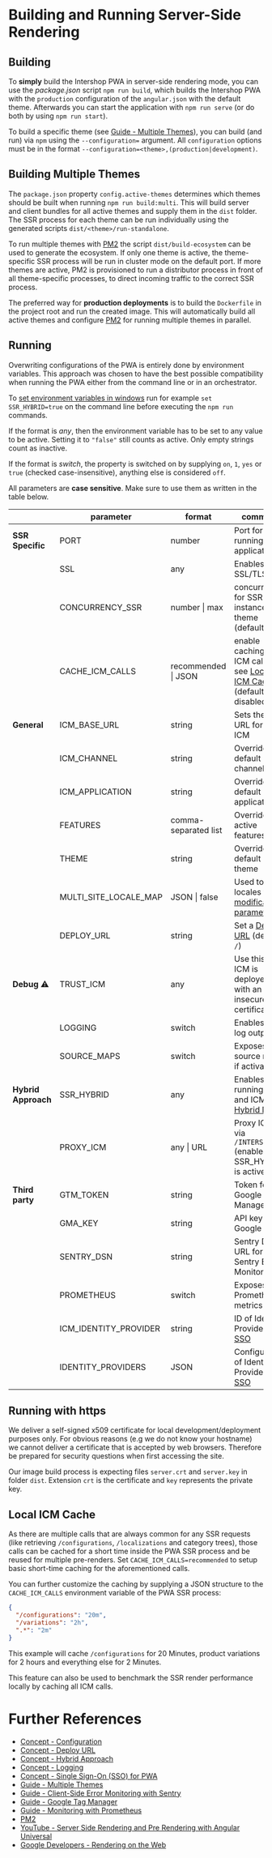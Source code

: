 <!--
kb_guide
kb_pwa
kb_everyone
kb_sync_latest_only
-->

# Building and Running Server-Side Rendering

## Building

To **simply** build the Intershop PWA in server-side rendering mode, you can use the _package.json_ script `npm run build`, which builds the Intershop PWA with the `production` configuration of the `angular.json` with the default theme.
Afterwards you can start the application with `npm run serve` (or do both by using `npm run start`).

To build a specific theme (see [Guide - Multiple Themes][multiple-themes]), you can build (and run) via `npm` using the `--configuration=` argument.
All `configuration` options must be in the format `--configuration=<theme>,(production|development)`.

## Building Multiple Themes

The `package.json` property `config.active-themes` determines which themes should be built when running `npm run build:multi`.
This will build server and client bundles for all active themes and supply them in the `dist` folder.
The SSR process for each theme can be run individually using the generated scripts `dist/<theme>/run-standalone`.

To run multiple themes with [PM2][pm2] the script `dist/build-ecosystem` can be used to generate the ecosystem.
If only one theme is active, the theme-specific SSR process will be run in cluster mode on the default port.
If more themes are active, PM2 is provisioned to run a distributor process in front of all theme-specific processes, to direct incoming traffic to the correct SSR process.

The preferred way for **production deployments** is to build the `Dockerfile` in the project root and run the created image.
This will automatically build all active themes and configure [PM2][pm2] for running multiple themes in parallel.

## Running

Overwriting configurations of the PWA is entirely done by environment variables.
This approach was chosen to have the best possible compatibility when running the PWA either from the command line or in an orchestrator.

To [set environment variables in windows](https://docs.microsoft.com/en-us/windows-server/administration/windows-commands/set_1) run for example `set SSR_HYBRID=true` on the command line before executing the `npm run` commands.

If the format is _any_, then the environment variable has to be set to any value to be active.
Setting it to `"false"` still counts as active.
Only empty strings count as inactive.

If the format is _switch_, the property is switched on by supplying `on`, `1`, `yes` or `true` (checked case-insensitive), anything else is considered `off`.

All parameters are **case sensitive**.
Make sure to use them as written in the table below.

|                     | parameter             | format               | comment                                                                                      |
| ------------------- | --------------------- | -------------------- | -------------------------------------------------------------------------------------------- |
| **SSR Specific**    | PORT                  | number               | Port for running the application                                                             |
|                     | SSL                   | any                  | Enables SSL/TLS                                                                              |
|                     | CONCURRENCY_SSR       | number \| max        | concurrency for SSR instances per theme (default: 2)                                         |
|                     | CACHE_ICM_CALLS       | recommended \| JSON  | enable caching for ICM calls, see [Local ICM Cache](#local-icm-cache) (default: disabled)    |
| **General**         | ICM_BASE_URL          | string               | Sets the base URL for the ICM                                                                |
|                     | ICM_CHANNEL           | string               | Overrides the default channel                                                                |
|                     | ICM_APPLICATION       | string               | Overrides the default application                                                            |
|                     | FEATURES              | comma-separated list | Overrides active features                                                                    |
|                     | THEME                 | string               | Overrides the default theme                                                                  |
|                     | MULTI_SITE_LOCALE_MAP | JSON \| false        | Used to map locales to [url modification parameters](../guides/multi-site-configurations.md) |
|                     | DEPLOY_URL            | string               | Set a [Deploy URL][concept-deploy-url] (default `/`)                                         |
| **Debug** :warning: | TRUST_ICM             | any                  | Use this if ICM is deployed with an insecure certificate                                     |
|                     | LOGGING               | switch               | Enables extra log output                                                                     |
|                     | SOURCE_MAPS           | switch               | Exposes source maps if activated                                                             |
| **Hybrid Approach** | SSR_HYBRID            | any                  | Enables running PWA and ICM in [Hybrid Mode][concept-hybrid]                                 |
|                     | PROXY_ICM             | any \| URL           | Proxy ICM via `/INTERSHOP` (enabled if SSR_HYBRID is active)                                 |
| **Third party**     | GTM_TOKEN             | string               | Token for Google Tag Manager                                                                 |
|                     | GMA_KEY               | string               | API key for Google Maps                                                                      |
|                     | SENTRY_DSN            | string               | Sentry DSN URL for using Sentry Error Monitor                                                |
|                     | PROMETHEUS            | switch               | Exposes Prometheus metrics                                                                   |
|                     | ICM_IDENTITY_PROVIDER | string               | ID of Identity Provider for [SSO][concept-sso]                                               |
|                     | IDENTITY_PROVIDERS    | JSON                 | Configuration of Identity Providers for [SSO][concept-sso]                                   |

## Running with https

We deliver a self-signed x509 certificate for local development/deployment purposes only.
For obvious reasons (e.g we do not know your hostname) we cannot deliver a certificate that is accepted by web browsers.
Therefore be prepared for security questions when first accessing the site.

Our image build process is expecting files `server.crt` and `server.key` in folder `dist`.
Extension `crt` is the certificate and `key` represents the private key.

## Local ICM Cache

As there are multiple calls that are always common for any SSR requests (like retrieving `/configurations`, `/localizations` and category trees), those calls can be cached for a short time inside the PWA SSR process and be reused for multiple pre-renders.
Set `CACHE_ICM_CALLS=recommended` to setup basic short-time caching for the aforementioned calls.

You can further customize the caching by supplying a JSON structure to the `CACHE_ICM_CALLS` environment variable of the PWA SSR process:

```json
{
  "/configurations": "20m",
  "/variations": "2h",
  ".*": "2m"
}
```

This example will cache `/configurations` for 20 Minutes, product variations for 2 hours and everything else for 2 Minutes.

This feature can also be used to benchmark the SSR render performance locally by caching all ICM calls.

# Further References

- [Concept - Configuration](../concepts/configuration.md)
- [Concept - Deploy URL][concept-deploy-url]
- [Concept - Hybrid Approach][concept-hybrid]
- [Concept - Logging](../concepts/logging.md)
- [Concept - Single Sign-On (SSO) for PWA][concept-sso]
- [Guide - Multiple Themes][multiple-themes]
- [Guide - Client-Side Error Monitoring with Sentry](./sentry-error-monitoring.md)
- [Guide - Google Tag Manager](./google-tag-manager.md)
- [Guide - Monitoring with Prometheus](./prometheus-monitoring.md)
- [PM2][pm2]
- [YouTube - Server Side Rendering and Pre Rendering with Angular Universal](https://www.youtube.com/watch?v=-VDOAjzLcvQ)
- [Google Developers - Rendering on the Web](https://developers.google.com/web/updates/2019/02/rendering-on-the-web)

[concept-sso]: ../concepts/sso.md
[concept-hybrid]: ../concepts/hybrid-approach.md
[concept-deploy-url]: ../concepts/deploy-url.md
[multiple-themes]: ./multiple-themes.md
[pm2]: https://pm2.keymetrics.io
